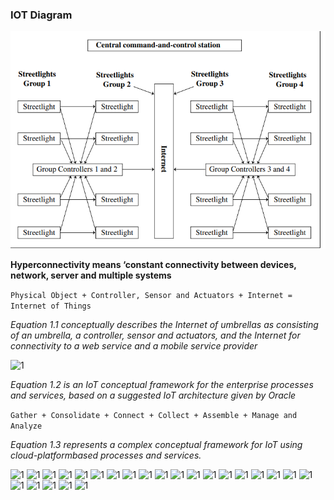 ### IOT Diagram

![1](https://raw.githubusercontent.com/geekabhinav007/IOT_Last_min_notes/main/img/1.png)

**Hyperconnectivity means ‘constant connectivity between devices, network, server and multiple systems**

```Physical Object + Controller, Sensor and Actuators + Internet = Internet of Things```

*Equation 1.1 conceptually describes the Internet of umbrellas as consisting of an umbrella, a controller, sensor and actuators, and the Internet for connectivity to a web service and a mobile service provider*

![1](https://raw.githubusercontent.com/geekabhinav007/IOT_Last_min_notes/main/img/2.png)

*Equation 1.2 is an IoT conceptual framework for the enterprise processes and services, based on a suggested IoT architecture given by Oracle*

```Gather + Consolidate + Connect + Collect + Assemble + Manage and Analyze ```

*Equation 1.3 represents a complex conceptual framework for IoT using cloud-platformbased processes and services.*

![1](https://raw.githubusercontent.com/geekabhinav007/IOT_Last_min_notes/main/img/3.png)
![1](https://raw.githubusercontent.com/geekabhinav007/IOT_Last_min_notes/main/img/4.png)
![1](https://raw.githubusercontent.com/geekabhinav007/IOT_Last_min_notes/main/img/5.png)
![1](https://raw.githubusercontent.com/geekabhinav007/IOT_Last_min_notes/main/img/6.png)
![1](https://raw.githubusercontent.com/geekabhinav007/IOT_Last_min_notes/main/img/7.png)
![1](https://raw.githubusercontent.com/geekabhinav007/IOT_Last_min_notes/main/img/8.png)
![1](https://raw.githubusercontent.com/geekabhinav007/IOT_Last_min_notes/main/img/9.png)
![1](https://raw.githubusercontent.com/geekabhinav007/IOT_Last_min_notes/main/img/10.png)
![1](https://raw.githubusercontent.com/geekabhinav007/IOT_Last_min_notes/main/img/11.png)
![1](https://raw.githubusercontent.com/geekabhinav007/IOT_Last_min_notes/main/img/12.png)
![1](https://raw.githubusercontent.com/geekabhinav007/IOT_Last_min_notes/main/img/13.png)
![1](https://raw.githubusercontent.com/geekabhinav007/IOT_Last_min_notes/main/img/14.png)
![1](https://raw.githubusercontent.com/geekabhinav007/IOT_Last_min_notes/main/img/15.png)
![1](https://raw.githubusercontent.com/geekabhinav007/IOT_Last_min_notes/main/img/16.png)
![1](https://raw.githubusercontent.com/geekabhinav007/IOT_Last_min_notes/main/img/17.png)
![1](https://raw.githubusercontent.com/geekabhinav007/IOT_Last_min_notes/main/img/18.png)
![1](https://raw.githubusercontent.com/geekabhinav007/IOT_Last_min_notes/main/img/19.png)
![1](https://raw.githubusercontent.com/geekabhinav007/IOT_Last_min_notes/main/img/20.png)
![1](https://raw.githubusercontent.com/geekabhinav007/IOT_Last_min_notes/main/img/21.png)
![1](https://raw.githubusercontent.com/geekabhinav007/IOT_Last_min_notes/main/img/22.png)
![1](https://raw.githubusercontent.com/geekabhinav007/IOT_Last_min_notes/main/img/23.png)
![1](https://raw.githubusercontent.com/geekabhinav007/IOT_Last_min_notes/main/img/24.png)
![1](https://raw.githubusercontent.com/geekabhinav007/IOT_Last_min_notes/main/img/25.png)
![1](https://raw.githubusercontent.com/geekabhinav007/IOT_Last_min_notes/main/img/26.png)
